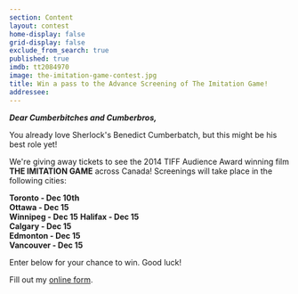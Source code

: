 ```yaml
---
section: Content
layout: contest
home-display: false
grid-display: false
exclude_from_search: true
published: true
imdb: tt2084970
image: the-imitation-game-contest.jpg
title: Win a pass to the Advance Screening of The Imitation Game!
addressee: 
---
```

**_Dear Cumberbitches and Cumberbros,_**

You already love Sherlock's Benedict Cumberbatch, but this might be his best role yet!

We're giving away tickets to see the 2014 TIFF Audience Award winning film **THE IMITATION GAME** across Canada! Screenings will take place in the following cities:

**Toronto - Dec 10th**  
**Ottawa - Dec 15**  
**Winnipeg - Dec 15** 
**Halifax - Dec 15**  
**Calgary - Dec 15**  
**Edmonton - Dec 15**  
**Vancouver - Dec 15**  

Enter below for your chance to win. Good luck!

<div id="wufoo-k1ohpnae02cr4rq">
Fill out my <a href="https://dearcastandcrew.wufoo.com/forms/k1ohpnae02cr4rq">online form</a>.
</div>
<script type="text/javascript">var k1ohpnae02cr4rq;(function(d, t) {
var s = d.createElement(t), options = {
'userName':'dearcastandcrew',
'formHash':'k1ohpnae02cr4rq',
'autoResize':true,
'height':'485',
'async':true,
'host':'wufoo.com',
'header':'hide',
'ssl':FALSE};
s.src = ('https:' == d.location.protocol ? 'https://' : 'http://') + 'www.wufoo.com/scripts/embed/form.js';
s.onload = s.onreadystatechange = function() {
var rs = this.readyState; if (rs) if (rs != 'complete') if (rs != 'loaded') return;
try { k1ohpnae02cr4rq = new WufooForm();k1ohpnae02cr4rq.initialize(options);k1ohpnae02cr4rq.display(); } catch (e) {}};
var scr = d.getElementsByTagName(t)[0], par = scr.parentNode; par.insertBefore(s, scr);
})(document, 'script');</script>

